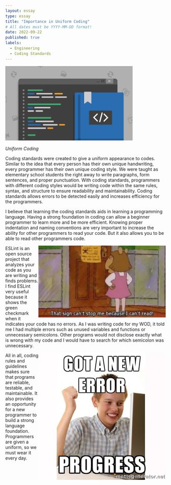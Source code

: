 ```yaml
---
layout: essay
type: essay
title: "Importance in Uniform Coding"
# All dates must be YYYY-MM-DD format!
date: 2022-09-22
published: true
labels:
  - Engineering 
  - Coding Standards
---
```


<img width="400px" class="rounded float-start pe-4" src="../img/codingstandards.png">

*Uniform Coding*

Coding standards were created to give a uniform appearance to codes. Similar to the idea that every person has their own unique handwriting, every programmer has their own unique coding style. We were taught as elementary school students the right away to write paragraphs, form sentences, and proper punctuation. With coding standards, programmers with different coding styles would be writing code within the same rules, syntax, and structure to ensure readability and maintainability. Coding standards allows errors to be detected easily and increases efficiency for the programmers. 

I believe that learning the coding standards aids in learning a programming language. Having a strong foundation in coding can allow a beginner programmer to learn more and be more efficient. Knowing proper indentation and naming conventions are very important to increase the ability for other programmers to read your code. But it also allows you to be able to read other programmers code.


<img src="../img/cantread.png" class="img-thumbnail" width="400px" style="float:right">


ESLint is an open source project that analyzes your code as you are writing and finds problems. I find ESLint very useful because it shows the green checkmark when it indicates your code has no errors. As I was writing code for my WOD, it told me I had multiple errors such as unused variables and functions or unnecessary semicolons. Other programs would not disclose exactly what is wrong with my code and I would have to search for which semicolon was unnecessary. 

<img src="../img/error.jpeg" class="img-thumbnail" width="400px" style="float:right">

All in all, coding rules and guidelines makes sure that programs are reliable, testable, and maintainable. It also provides an opportunity for a new programmer to build a strong language foundation. Programmers are given a uniform, so we must wear it every day.


